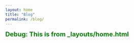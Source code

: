 ```yaml
---
layout: home
title: "Blog"
permalink: /blog/
---
```

<div style="color: green; font-size: 20px; font-weight: bold;">
    Debug: This is from _layouts/home.html
</div>